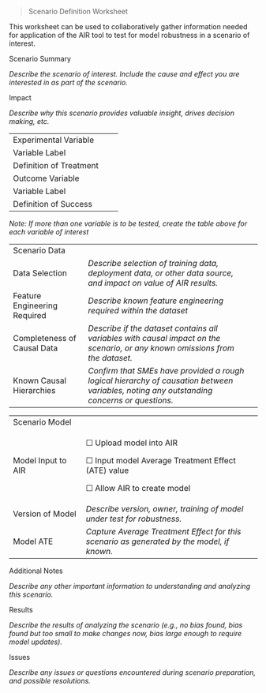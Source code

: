 > Scenario Definition Worksheet

This worksheet can be used to collaboratively gather information needed
for application of the AIR tool to test for model robustness in a
scenario of interest.

Scenario Summary

*Describe the scenario of interest. Include the cause and effect you are
interested in as part of the scenario.*

Impact

*Describe why this scenario provides valuable insight, drives decision
making, etc.*

|                         |     |     |
|-------------------------|-----|-----|
| Experimental Variable   |     |     |
| Variable Label          |     |     |
| Definition of Treatment |     |     |
| Outcome Variable        |     |     |
| Variable Label          |     |     |
| Definition of Success   |     |     |

*Note: If more than one variable is to be tested, create the table above
for each variable of interest*

|  |  |  |
|----|----|----|
| Scenario Data |  |  |
| Data Selection | *Describe selection of training data, deployment data, or other data source, and impact on value of AIR results.* |  |
| Feature Engineering Required | *Describe known feature engineering required within the dataset* |  |
| Completeness of Causal Data | *Describe if the dataset contains all variables with causal impact on the scenario, or any known omissions from the dataset.* |  |
| Known Causal Hierarchies | *Confirm that SMEs have provided a rough logical hierarchy of causation between variables, noting any outstanding concerns or questions.* |  |

<table>
<colgroup>
<col style="width: 29%" />
<col style="width: 19%" />
<col style="width: 51%" />
</colgroup>
<tbody>
<tr>
<td>Scenario Model</td>
<td></td>
<td></td>
</tr>
<tr>
<td>Model Input to AIR</td>
<td colspan="2"><p>☐ Upload model into AIR</p>
<p>☐ Input model Average Treatment Effect (ATE) value</p>
<p>☐ Allow AIR to create model</p></td>
</tr>
<tr>
<td>Version of Model</td>
<td colspan="2"><em>Describe version, owner, training of model under
test for robustness.</em></td>
</tr>
<tr>
<td>Model ATE</td>
<td colspan="2"><em>Capture Average Treatment Effect for this scenario
as generated by the model, if known.</em></td>
</tr>
</tbody>
</table>

Additional Notes

*Describe any other important information to understanding and analyzing
this scenario.*

Results

*Describe the results of analyzing the scenario (e.g., no bias found,
bias found but too small to make changes now, bias large enough to
require model updates).*

Issues

*Describe any issues or questions encountered during scenario
preparation, and possible resolutions.*
